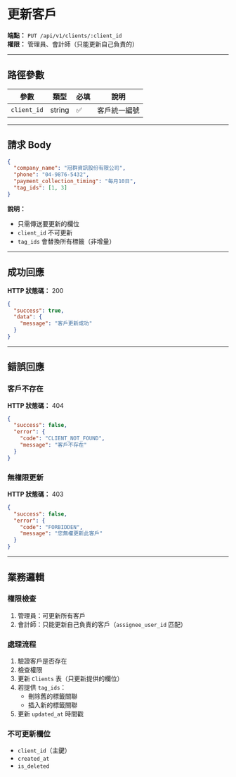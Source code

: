 # 更新客戶

**端點：** `PUT /api/v1/clients/:client_id`  
**權限：** 管理員、會計師（只能更新自己負責的）

---

## 路徑參數

| 參數 | 類型 | 必填 | 說明 |
|-----|------|------|------|
| `client_id` | string | ✅ | 客戶統一編號 |

---

## 請求 Body

```json
{
  "company_name": "冠群資訊股份有限公司",
  "phone": "04-9876-5432",
  "payment_collection_timing": "每月10日",
  "tag_ids": [1, 3]
}
```

**說明：**
- 只需傳送要更新的欄位
- `client_id` 不可更新
- `tag_ids` 會替換所有標籤（非增量）

---

## 成功回應

**HTTP 狀態碼：** 200

```json
{
  "success": true,
  "data": {
    "message": "客戶更新成功"
  }
}
```

---

## 錯誤回應

### 客戶不存在
**HTTP 狀態碼：** 404
```json
{
  "success": false,
  "error": {
    "code": "CLIENT_NOT_FOUND",
    "message": "客戶不存在"
  }
}
```

### 無權限更新
**HTTP 狀態碼：** 403
```json
{
  "success": false,
  "error": {
    "code": "FORBIDDEN",
    "message": "您無權更新此客戶"
  }
}
```

---

## 業務邏輯

### 權限檢查
1. 管理員：可更新所有客戶
2. 會計師：只能更新自己負責的客戶（`assignee_user_id` 匹配）

### 處理流程
1. 驗證客戶是否存在
2. 檢查權限
3. 更新 `Clients` 表（只更新提供的欄位）
4. 若提供 `tag_ids`：
   - 刪除舊的標籤關聯
   - 插入新的標籤關聯
5. 更新 `updated_at` 時間戳

### 不可更新欄位
- `client_id`（主鍵）
- `created_at`
- `is_deleted`





